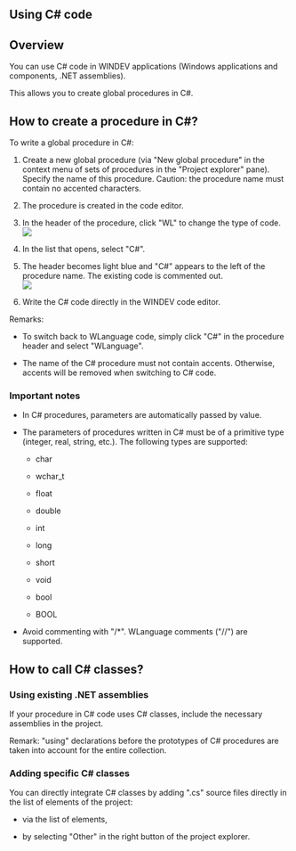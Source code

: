 
## Using C# code
			

<a name="NOTE1"></a>
<a name="NOTE1_1"></a>


## Overview
<a name="overview_ELTTEXTE000120"></a>
You can use C# code in WINDEV applications (Windows applications and components, .NET assemblies).

This allows you to create global procedures in C#.

<a name="NOTE2"></a>
<a name="NOTE2_1"></a>


## How to create a procedure in C#?
<a name="how_create_procedure_ELTTEXTE000144"></a>
To write a global procedure in C#: 

1. Create a new global procedure (via "New global procedure" in the context menu of sets of procedures in the "Project explorer" pane). Specify the name of this procedure.
	Caution: the procedure name must contain no accented characters. 

2. The procedure is created in the code editor. 

3. In the header of the procedure, click "WL" to change the type of code. <br>![](https://doc.pcsoft.fr/en-US/images/image.awp?langid=3&name=CSHARP_Code_WL.gif)


4. In the list that opens, select "C#". 

5. The header becomes light blue and "C#" appears to the left of the procedure name. The existing code is commented out. <br>![](https://doc.pcsoft.fr/en-US/images/image.awp?langid=3&name=CSHARP_Code.gif)


6. Write the C# code directly in the WINDEV code editor.




Remarks: 

- To switch back to WLanguage code, simply click "C#" in the procedure header and select "WLanguage".

- The name of the C# procedure must not contain accents. Otherwise, accents will be removed when switching to C# code. 



<a name="NOTE2_2"></a>


### Important notes
<a name="important_notes_ELTPARAGRAPHE000039"></a>

- In C# procedures, parameters are automatically passed by value.

- The parameters of procedures written in C# must be of a primitive type (integer, real, string, etc.). The following types are supported: 

	- char

	- wchar_t

	- float

	- double

	- int

	- long

	- short

	- void

	- bool

	- BOOL




- Avoid commenting with "/\*". WLanguage comments ("//") are supported. 




<a name="NOTE3"></a>
<a name="NOTE3_1"></a>


## How to call C# classes?
<a name="how_call_classes_ELTTEXTE000174"></a>


### Using existing .NET assemblies
<a name="using_existing_net_assemblies_ELTPARAGRAPHE000061"></a>

If your procedure in C# code uses C# classes, include the necessary assemblies in the project. 

Remark: "using" declarations before the prototypes of C# procedures are taken into account for the entire collection. 


### Adding specific C# classes
<a name="adding_specific_classes_ELTPARAGRAPHE000068"></a>

You can directly integrate C# classes by adding ".cs" source files directly in the list of elements of the project:

- via the list of elements,

- by selecting "Other" in the right button of the project explorer. 





